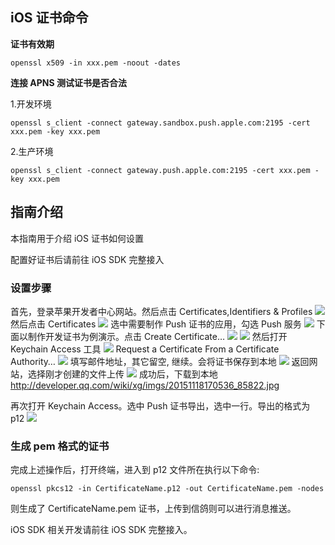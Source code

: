 ##  iOS 证书命令

**证书有效期**
```
openssl x509 -in xxx.pem -noout -dates
```
**连接 APNS 测试证书是否合法**

1.开发环境
```
openssl s_client -connect gateway.sandbox.push.apple.com:2195 -cert xxx.pem -key xxx.pem
```
2.生产环境
```
openssl s_client -connect gateway.push.apple.com:2195 -cert xxx.pem -key xxx.pem
```
## 指南介绍

本指南用于介绍 iOS 证书如何设置

配置好证书后请前往 iOS SDK 完整接入


### 设置步骤

首先，登录苹果开发者中心网站。然后点击 Certificates,Identifiers & Profiles
![](//mc.qcloudimg.com/static/img/13a636325558df6da436d28301e907e3/image.jpg)
然后点击 Certificates
![](//mc.qcloudimg.com/static/img/13a636325558df6da436d28301e907e3/image.jpg)
选中需要制作 Push 证书的应用，勾选 Push 服务
![](//mc.qcloudimg.com/static/img/47598fc9cf98c77fed1c91aa55c1b88e/image.jpg)
下面以制作开发证书为例演示。点击 Create Certificate…
![](//mc.qcloudimg.com/static/img/912a8d77242160b02ef102ebb4e3307c/image.png)
![](//mc.qcloudimg.com/static/img/2f8ba124babf0a925c3f0aa96bfd1bdb/image.jpg)
然后打开 Keychain Access 工具
![](//mc.qcloudimg.com/static/img/eee2ebb09a60acfb9509fe30c02b9e2d/image.jpg)
Request a Certificate From a Certificate Authority… 
![](//mc.qcloudimg.com/static/img/66e99c2d806d0d1d59f9fd93d940bc3a/image.jpg)
填写邮件地址，其它留空, 继续。会将证书保存到本地
![](//mc.qcloudimg.com/static/img/61f00eed1371c2ef791dff672545e899/image.png)
返回网站，选择刚才创建的文件上传
![](//mc.qcloudimg.com/static/img/c62bc18cdcb019a62f4ef73cedff8691/image.jpg)
成功后，下载到本地 http://developer.qq.com/wiki/xg/imgs/20151118170536_85822.jpg

再次打开 Keychain Access。选中 Push 证书导出，选中一行。导出的格式为 p12
![](//mc.qcloudimg.com/static/img/cadb2f416989d37fa517fa27defb21b6/image.jpg)

### 生成 pem 格式的证书

完成上述操作后，打开终端，进入到 p12 文件所在执行以下命令:
```
openssl pkcs12 -in CertificateName.p12 -out CertificateName.pem -nodes
```
则生成了 CertificateName.pem 证书，上传到信鸽则可以进行消息推送。

iOS SDK 相关开发请前往 iOS SDK 完整接入。




